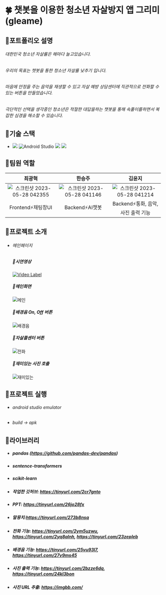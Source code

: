 # 🍀 챗봇을 이용한 청소년 자살방지 앱 그리미(gleame)

## 📌포트폴리오 설명
###### 대한민국 청소년 자살률은 해마다 늘고있습니다. 
###### 우리의 목표는 챗봇을 통한 청소년 자살률 낮추기 입니다.
###### 마음에 안정을 주는 음악을 재생할 수 있고 자살 예방 상담센터에 직관적으로 전화할 수 있는 버튼을 만들었습니다.
###### 극단적인 선택을 생각중인 청소년은 적절한 대답을하는 챗봇을 통해 속풀이를하면서 복잡한 심경을 해소할 수 있습니다.

## 📝기술 스택

* <img src="https://img.shields.io/badge/java-007396?style=for-the-badge&logo=java&logoColor=white">  ![Android Studio](https://img.shields.io/badge/Android%20Studio-3DDC84.svg?&style=for-the-badge&logo=Android%20Studio&logoColor=white) <img src="https://img.shields.io/badge/python-3776AB?style=for-the-badge&logo=python&logoColor=white"> <img src="https://img.shields.io/badge/flask-000000?style=for-the-badge&logo=flask&logoColor=white">

## 📝팀원 역할
|최광혁|한승주|김윤지|
|:---:|:---:|:---:|
|![스크린샷 2023-05-28 042355](https://github.com/806hyogi/Nutritional_management_app/assets/101712060/4ad8613a-9008-4817-8269-6b8842e61c02)|![스크린샷 2023-05-28 041146](https://github.com/806hyogi/Nutritional_management_app/assets/101712060/caf89eaa-69f9-420e-b9b0-4f85953da2ec)|![스크린샷 2023-05-28 041214](https://github.com/806hyogi/Nutritional_management_app/assets/101712060/cf3787ca-c49e-461a-8b84-0b86d1bde368)
|Frontend⚡채팅창UI|Backend⚡AI챗봇|Backend⚡통화, 음악, 사진 출력 기능|

## 📝프로젝트 소개
* ###### 메인페이지
  ##### 📌시연영상
    [![Video Label](http://img.youtube.com/vi/NzJUPuY-FAo/0.jpg)](https://youtu.be/NzJUPuY-FAo)
  ##### 📌메인화면
    ![메인](https://github.com/806hyogi/Suicide_prevention_app/assets/101712060/2869e042-98dc-4020-b239-c983863304a9)
  ##### 📌배경음 On, Off 버튼
    ![배경음](https://github.com/806hyogi/Suicide_prevention_app/assets/101712060/54314fed-cd1c-4ba9-b466-dbe0607c8553)
  ##### 📌자살콜센터 버튼
    ![전화](https://github.com/806hyogi/Suicide_prevention_app/assets/101712060/236f3206-9eb7-4be6-ad4e-9b4831e3a752)
  ##### 📌재미있는 사진 호출
    ![재미있는](https://github.com/806hyogi/Suicide_prevention_app/assets/101712060/57f5897b-f8df-4432-b541-2e1aeb23b450)
## 📝프로젝트 실행
* ###### android studio emulator
* ###### build → apk
## 📝라이브러리
* ##### pandas (https://github.com/pandas-dev/pandas)
* ##### sentence-transformers
* ##### scikit-learn
* ##### 작업한 깃허브: https://tinyurl.com/2cr7gnto
* ##### PPT: https://tinyurl.com/26jo28fx
* ##### 말뭉치:https://tinyurl.com/273b8nsq
* ##### 전화 기능: https://tinyurl.com/2ym5uzwu, https://tinyurl.com/2yq8alnh, https://tinyurl.com/23zepleb
* ##### 배경음 기능: https://tinyurl.com/25vu93l7, https://tinyurl.com/27v9ms45
* ##### 사진 출력 기능: https://tinyurl.com/2bzze6dq, https://tinyurl.com/24kl3bon
* ##### 사진 URL 추출: https://imgbb.com/

